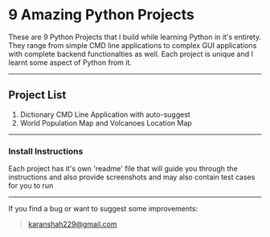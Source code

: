 # 9 Amazing Python Projects

These are 9 Python Projects that I build while learning Python in it's entirety.
They range from simple CMD line applications to complex GUI applications with 
complete backend functionalties as well.
Each project is unique and I learnt some aspect of Python from it.

---

## Project List

1. Dictionary CMD Line Application with auto-suggest
2. World Population Map and Volcanoes Location Map

---

### Install Instructions

Each project has it's own 'readme' file that will guide you through the instructions
and also provide screenshots and may also contain test cases for you to run

---

If you find a bug or want to suggest some improvements:
> karanshah229@gmail.com
